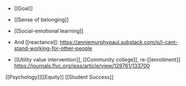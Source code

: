   - [[Goal]]
  - [[Sense of belonging]]
  - [[Social-emotional learning]]

  - And [[reactance]]:
    https://anniemurphypaul.substack.com/p/i-cant-stand-working-for-other-people

  - [[Utility value intervention]],
    [[Community college]],
    re-[[enrollment]]
    https://journals.flvc.org/jpss/article/view/129761/133700

[[Psychology]][[Equity]] [[Student Success]]